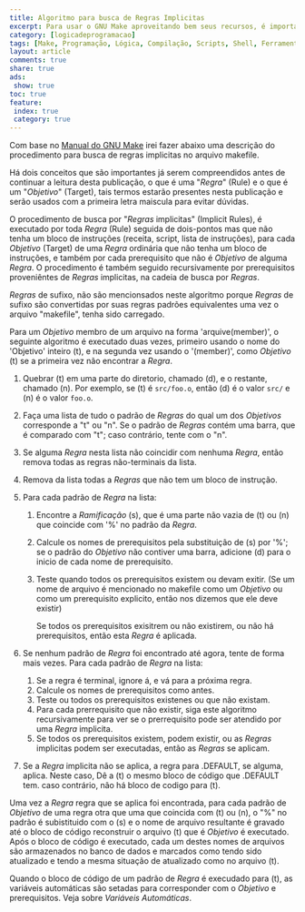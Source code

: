 ```yaml
---
title: Algoritmo para busca de Regras Implicitas
excerpt: Para usar o GNU Make aproveitando bem seus recursos, é importante comprender como funciona o algoritmo de busca de Regras Implicitas.
category: [logicadeprogramacao]
tags: [Make, Programação, Lógica, Compilação, Scripts, Shell, Ferramentas, Tools, Dicas, Algoritmo, Regras, Regras Implicitas, Targets, Rules, Implicit Rules]
layout: article
comments: true
share: true
ads:
 show: true
toc: true
feature:
 index: true
 category: true
---
```

Com base no [Manual do GNU Make](http://www.gnu.org/software/make/manual/make.html#Implicit-Rules)
irei fazer abaixo uma descrição do procedimento para busca de regras
implicitas no arquivo makefile.

Há dois conceitos que são importantes já serem compreendidos antes de
continuar a leitura desta publicação, o que é uma "_Regra_" (Rule) e o 
que é um "_Objetivo_" (Target), tais termos estarão presentes nesta
publicação e serão usados com a primeira letra maiscula para evitar 
dúvidas.

O procedimento de busca por "_Regras_ implicitas" (Implicit Rules), é 
executado por toda _Regra_ (Rule) seguida de dois-pontos mas que não 
tenha um bloco de instruções (receita, script, lista de instruções), 
para cada _Objetivo_ (Target) de uma _Regra_ ordinária que não tenha um
bloco de instruções, e também por cada prerequisito que não é _Objetivo_
de alguma _Regra_. O procedimento é também seguido recursivamente por 
prerequisitos proveniêntes de _Regras_ implicitas, na cadeia de busca
por _Regras_.

_Regras_ de sufixo, não são mencionsados neste algoritmo porque _Regras_ 
de sufixo são convertidas por suas regras padrões equivalentes uma vez o
arquivo "makefile", tenha sido carregado.

Para um _Objetivo_ membro de um arquivo na forma 'arquive(member)', o 
seguinte algoritmo é executado duas vezes, primeiro usando o nome do 
'Objetivo' inteiro (t), e na segunda vez usando o '(member)', como 
_Objetivo_ (t) se a primeira vez não encontrar a _Regra_.

 1. Quebrar (t) em uma parte do diretorio, chamado (d), e o restante, 
    chamado (n). Por exemplo, se (t) é `src/foo.o`, então (d) é o valor
    `src/` e (n) é o valor `foo.o`.
 2. Faça uma lista de tudo o padrão de _Regras_ do qual um dos _Objetivos_ 
    corresponde a "t" ou "n". Se o padrão de _Regras_ contém uma barra, 
    que é comparado com "t"; caso contrário, tente com o "n".
 3. Se alguma _Regra_ nesta lista não coincidir com nenhuma _Regra_,
    então remova todas as regras não-terminais da lista.
 4. Remova da lista todas a _Regras_ que não tem um bloco de instrução.
 5. Para cada padrão de _Regra_ na lista:
    1. Encontre a _Ramificação_ (s), que é uma parte não vazia de (t) ou (n)
       que coincide com '%' no padrão da _Regra_.
    2. Calcule os nomes de prerequisitos pela substituição de (s) por '%';
       se o padrão do _Objetivo_ não contiver uma barra, adicione (d) para 
       o inicio de cada nome de prerequisito.
    3. Teste quando todos os prerequisitos existem ou devam exitir. (Se um
       nome de arquivo é mencionado no makefile como um _Objetivo_ ou como 
       um prerequisito explicito, então nos dizemos que ele deve existir)
       
       Se todos os prerequisitos exisitrem ou não existirem, ou não há 
       prerequisitos, então esta _Regra_ é aplicada.
       
 6. Se nenhum padrão de _Regra_ foi encontrado até agora, tente de forma mais 
    vezes. Para cada padrão de _Regra_ na lista:
    1. Se a regra é terminal, ignore á, e vá para a próxima regra.
    2. Calcule os nomes de prerequisitos como antes.
    3. Teste ou todos os prerequisitos existenes ou que não existam.
    4. Para cada prerrequisito que não existir, siga este algoritmo recursivamente
       para ver se o prerrequisito pode ser atendido por uma _Regra_ implicita.
    5. Se todos os prerequisitos existem, podem existir, ou as _Regras_ implicitas
       podem ser executadas, então as _Regras_ se aplicam.
  7. Se a _Regra_ implicita não se aplica, a regra para .DEFAULT, se alguma, aplica.
     Neste caso, Dê a (t) o mesmo bloco de código que .DEFAULT tem. caso contrário,
     não há bloco de codigo para (t).    

Uma vez a _Regra_ regra que se aplica foi encontrada, para cada padrão de _Objetivo_
de uma regra otra que uma que coincida com (t) ou (n), o "%" no padrão é subistituido
com o (s) e o nome de arquivo resultante é gravado até o bloco de código reconstruir
o arquivo (t) que é _Objetivo_ é executado. Após o bloco de código é executado, cada 
um destes nomes de arquivos são armazenados no banco de dados e marcados como tendo 
sido atualizado e tendo a mesma situação de atualizado como no arquivo (t).

Quando o bloco de código de um padrão de _Regra_ é execudado para (t), as variáveis
automáticas  são setadas para corresponder com o _Objetivo_ e prerequisitos. Veja
sobre _Variáveis Automáticas_.


